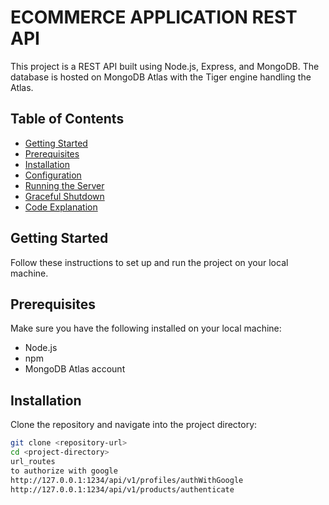 # ECOMMERCE APPLICATION REST API

This project is a REST API built using Node.js, Express, and MongoDB. The database is hosted on MongoDB Atlas with the Tiger engine handling the Atlas.

## Table of Contents

- [Getting Started](#getting-started)
- [Prerequisites](#prerequisites)
- [Installation](#installation)
- [Configuration](#configuration)
- [Running the Server](#running-the-server)
- [Graceful Shutdown](#graceful-shutdown)
- [Code Explanation](#code-explanation)

## Getting Started

Follow these instructions to set up and run the project on your local machine.

## Prerequisites

Make sure you have the following installed on your local machine:

- Node.js
- npm
- MongoDB Atlas account

## Installation

Clone the repository and navigate into the project directory:

```bash
git clone <repository-url>
cd <project-directory>
url_routes
to authorize with google
http://127.0.0.1:1234/api/v1/profiles/authWithGoogle
http://127.0.0.1:1234/api/v1/products/authenticate